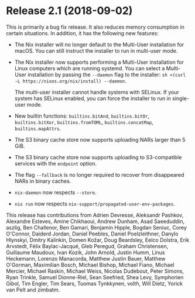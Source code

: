 # Release 2.1 (2018-09-02)

This is primarily a bug fix release. It also reduces memory consumption
in certain situations. In addition, it has the following new features:

  - The Nix installer will no longer default to the Multi-User
    installation for macOS. You can still instruct the installer to
    run in multi-user mode.

  - The Nix installer now supports performing a Multi-User
    installation for Linux computers which are running systemd. You
    can select a Multi-User installation by passing the `--daemon`
    flag to the installer: `sh <(curl -L https://nixos.org/nix/install)
    --daemon`.

    The multi-user installer cannot handle systems with SELinux. If
    your system has SELinux enabled, you can force the installer to
    run in single-user mode.

  - New builtin functions: `builtins.bitAnd`, `builtins.bitOr`,
    `builtins.bitXor`, `builtins.fromTOML`, `builtins.concatMap`,
    `builtins.mapAttrs`.

  - The S3 binary cache store now supports uploading NARs larger than 5
    GiB.

  - The S3 binary cache store now supports uploading to S3-compatible
    services with the `endpoint` option.

  - The flag `--fallback` is no longer required to recover from
    disappeared NARs in binary caches.

  - `nix-daemon` now respects `--store`.

  - `nix run` now respects `nix-support/propagated-user-env-packages`.

This release has contributions from Adrien Devresse, Aleksandr Pashkov,
Alexandre Esteves, Amine Chikhaoui, Andrew Dunham, Asad Saeeduddin,
aszlig, Ben Challenor, Ben Gamari, Benjamin Hipple, Bogdan Seniuc, Corey
O'Connor, Daiderd Jordan, Daniel Peebles, Daniel Poelzleithner, Danylo
Hlynskyi, Dmitry Kalinkin, Domen Kožar, Doug Beardsley, Eelco Dolstra,
Erik Arvstedt, Félix Baylac-Jacqué, Gleb Peregud, Graham Christensen,
Guillaume Maudoux, Ivan Kozik, John Arnold, Justin Humm, Linus
Heckemann, Lorenzo Manacorda, Matthew Justin Bauer, Matthew O'Gorman,
Maximilian Bosch, Michael Bishop, Michael Fiano, Michael Mercier,
Michael Raskin, Michael Weiss, Nicolas Dudebout, Peter Simons, Ryan
Trinkle, Samuel Dionne-Riel, Sean Seefried, Shea Levy, Symphorien Gibol,
Tim Engler, Tim Sears, Tuomas Tynkkynen, volth, Will Dietz, Yorick van
Pelt and zimbatm.
